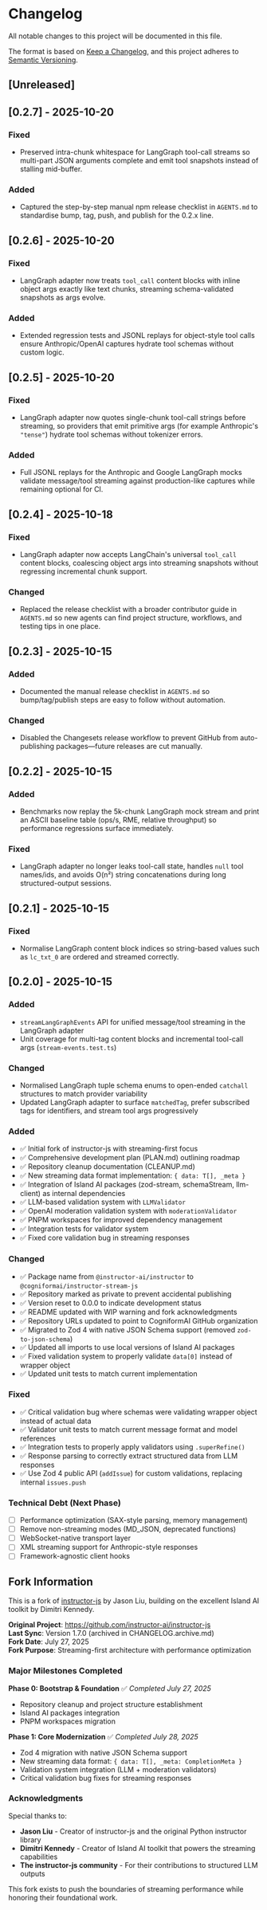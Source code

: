 # Changelog

All notable changes to this project will be documented in this file.

The format is based on [Keep a Changelog](https://keepachangelog.com/en/1.0.0/), and this project adheres to [Semantic Versioning](https://semver.org/spec/v2.0.0.html).

## [Unreleased]

## [0.2.7] - 2025-10-20

### Fixed

- Preserved intra-chunk whitespace for LangGraph tool-call streams so multi-part JSON arguments complete and emit tool snapshots instead of stalling mid-buffer.

### Added

- Captured the step-by-step manual npm release checklist in `AGENTS.md` to standardise bump, tag, push, and publish for the 0.2.x line.

## [0.2.6] - 2025-10-20

### Fixed

- LangGraph adapter now treats `tool_call` content blocks with inline object args exactly like text chunks, streaming schema-validated snapshots as args evolve.

### Added

- Extended regression tests and JSONL replays for object-style tool calls ensure Anthropic/OpenAI captures hydrate tool schemas without custom logic.

## [0.2.5] - 2025-10-20

### Fixed

- LangGraph adapter now quotes single-chunk tool-call strings before streaming, so providers that emit primitive args (for example Anthropic's `"tense"`) hydrate tool schemas without tokenizer errors.

### Added

- Full JSONL replays for the Anthropic and Google LangGraph mocks validate message/tool streaming against production-like captures while remaining optional for CI.

## [0.2.4] - 2025-10-18

### Fixed

- LangGraph adapter now accepts LangChain's universal `tool_call` content blocks, coalescing object args into streaming snapshots without regressing incremental chunk support.

### Changed

- Replaced the release checklist with a broader contributor guide in `AGENTS.md` so new agents can find project structure, workflows, and testing tips in one place.

## [0.2.3] - 2025-10-15

### Added

- Documented the manual release checklist in `AGENTS.md` so bump/tag/publish steps are easy to follow without automation.

### Changed

- Disabled the Changesets release workflow to prevent GitHub from auto-publishing packages—future releases are cut manually.

## [0.2.2] - 2025-10-15

### Added

- Benchmarks now replay the 5k-chunk LangGraph mock stream and print an ASCII baseline table (ops/s, RME, relative throughput) so performance regressions surface immediately.

### Fixed

- LangGraph adapter no longer leaks tool-call state, handles `null` tool names/ids, and avoids O(n²) string concatenations during long structured-output sessions.

## [0.2.1] - 2025-10-15

### Fixed

- Normalise LangGraph content block indices so string-based values such as `lc_txt_0` are ordered and streamed correctly.

## [0.2.0] - 2025-10-15

### Added

- `streamLangGraphEvents` API for unified message/tool streaming in the LangGraph adapter
- Unit coverage for multi-tag content blocks and incremental tool-call args (`stream-events.test.ts`)

### Changed

- Normalised LangGraph tuple schema enums to open-ended `catchall` structures to match provider variability
- Updated LangGraph adapter to surface `matchedTag`, prefer subscribed tags for identifiers, and stream tool args progressively

### Added

- ✅ Initial fork of instructor-js with streaming-first focus
- ✅ Comprehensive development plan (PLAN.md) outlining roadmap
- ✅ Repository cleanup documentation (CLEANUP.md)
- ✅ New streaming data format implementation: `{ data: T[], _meta }`
- ✅ Integration of Island AI packages (zod-stream, schemaStream, llm-client) as internal dependencies
- ✅ LLM-based validation system with `LLMValidator`
- ✅ OpenAI moderation validation system with `moderationValidator`
- ✅ PNPM workspaces for improved dependency management
- ✅ Integration tests for validator system
- ✅ Fixed core validation bug in streaming responses

### Changed

- ✅ Package name from `@instructor-ai/instructor` to `@cogniformai/instructor-stream-js`
- ✅ Repository marked as private to prevent accidental publishing
- ✅ Version reset to 0.0.0 to indicate development status
- ✅ README updated with WIP warning and fork acknowledgments
- ✅ Repository URLs updated to point to CogniformAI GitHub organization
- ✅ Migrated to Zod 4 with native JSON Schema support (removed `zod-to-json-schema`)
- ✅ Updated all imports to use local versions of Island AI packages
- ✅ Fixed validation system to properly validate `data[0]` instead of wrapper object
- ✅ Updated unit tests to match current implementation

### Fixed

- ✅ Critical validation bug where schemas were validating wrapper object instead of actual data
- ✅ Validator unit tests to match current message format and model references
- ✅ Integration tests to properly apply validators using `.superRefine()`
- ✅ Response parsing to correctly extract structured data from LLM responses
- ✅ Use Zod 4 public API (`addIssue`) for custom validations, replacing internal `issues.push`

### Technical Debt (Next Phase)

- [ ] Performance optimization (SAX-style parsing, memory management)
- [ ] Remove non-streaming modes (MD_JSON, deprecated functions)
- [ ] WebSocket-native transport layer
- [ ] XML streaming support for Anthropic-style responses
- [ ] Framework-agnostic client hooks

## Fork Information

This is a fork of [instructor-js](https://github.com/instructor-ai/instructor-js) by Jason Liu, building on the excellent Island AI toolkit by Dimitri Kennedy.

**Original Project**: https://github.com/instructor-ai/instructor-js  
**Last Sync**: Version 1.7.0 (archived in CHANGELOG.archive.md)  
**Fork Date**: July 27, 2025  
**Fork Purpose**: Streaming-first architecture with performance optimization

### Major Milestones Completed

**Phase 0: Bootstrap & Foundation** ✅ _Completed July 27, 2025_

- Repository cleanup and project structure establishment
- Island AI packages integration
- PNPM workspaces migration

**Phase 1: Core Modernization** ✅ _Completed July 28, 2025_

- Zod 4 migration with native JSON Schema support
- New streaming data format: `{ data: T[], _meta: CompletionMeta }`
- Validation system integration (LLM + moderation validators)
- Critical validation bug fixes for streaming responses

### Acknowledgments

Special thanks to:

- **Jason Liu** - Creator of instructor-js and the original Python instructor library
- **Dimitri Kennedy** - Creator of Island AI toolkit that powers the streaming capabilities
- **The instructor-js community** - For their contributions to structured LLM outputs

This fork exists to push the boundaries of streaming performance while honoring their foundational work.
